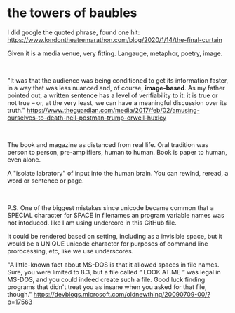 # the towers of baubles

I did google the quoted phrase, found one hit: https://www.londontheatremarathon.com/blog/2020/1/14/the-final-curtain

Given it is a media venue, very fitting. Langauge, metaphor, poetry, image.

&nbsp;

"It was that the audience was being conditioned to get its information faster, in a way that was less nuanced and, of course, **image-based**. As my father pointed out, a written sentence has a level of verifiability to it: it is true or not true – or, at the very least, we can have a meaningful discussion over its truth."
https://www.theguardian.com/media/2017/feb/02/amusing-ourselves-to-death-neil-postman-trump-orwell-huxley

&nbsp;

The book and magazine as distanced from real life. Oral tradition was person to person, pre-amplifiers, human to human. Book is paper to human, even alone.

A "isolate labratory" of input into the human brain. You can rewind, reread, a word or sentence or page.

&nbsp;

P.S. One of the biggest mistakes since unicode became common that a SPECIAL character for SPACE in filenames an program variable names was not intoduced. like I am using undercore in this GitHub file.

It could be rendered based on setting, including as a invisible space, but it would be a UNIQUE unicode character for purposes of command line prorocessing, etc, like we use underscores.

"A little-known fact about MS-DOS is that it allowed spaces in file names. Sure, you were limited to 8.3, but a file called “ LOOK AT.ME ” was legal in MS-DOS, and you could indeed create such a file. Good luck finding programs that didn't treat you as insane when you asked for that file, though."
https://devblogs.microsoft.com/oldnewthing/20090709-00/?p=17563

